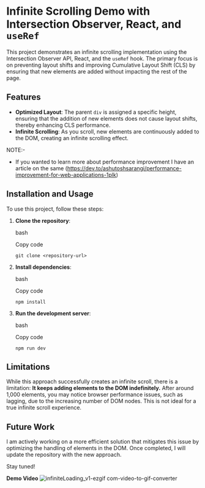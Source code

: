 # Infinite Scrolling Demo with Intersection Observer, React, and `useRef`

This project demonstrates an infinite scrolling implementation using the Intersection Observer API, React, and the `useRef` hook. The primary focus is on preventing layout shifts and improving Cumulative Layout Shift (CLS) by ensuring that new elements are added without impacting the rest of the page.

## Features

-   **Optimized Layout**: The parent `div` is assigned a specific height, ensuring that the addition of new elements does not cause layout shifts, thereby enhancing CLS performance.
-   **Infinite Scrolling**: As you scroll, new elements are continuously added to the DOM, creating an infinite scrolling effect.


NOTE:-
- If you wanted to learn more about performance improvement I have an article on the same (https://dev.to/ashutoshsarangi/performance-improvement-for-web-applications-1plk)

## Installation and Usage

To use this project, follow these steps:

1.  **Clone the repository**:
    
    bash
    
    Copy code
    
    `git clone <repository-url>` 
    
2.  **Install dependencies**:
    
    bash
    
    Copy code
    
    `npm install` 
    
3.  **Run the development server**:
    
    bash
    
    Copy code
    
    `npm run dev` 
    

## Limitations

While this approach successfully creates an infinite scroll, there is a limitation: **It keeps adding elements to the DOM indefinitely.** After around 1,000 elements, you may notice browser performance issues, such as lagging, due to the increasing number of DOM nodes. This is not ideal for a true infinite scroll experience.



## Future Work

I am actively working on a more efficient solution that mitigates this issue by optimizing the handling of elements in the DOM. Once completed, I will update the repository with the new approach.

Stay tuned!









**Demo Video**
![infiniteLoading_v1-ezgif com-video-to-gif-converter](https://github.com/user-attachments/assets/4b0f48b0-6523-443d-b267-d1c4da745c6c)
